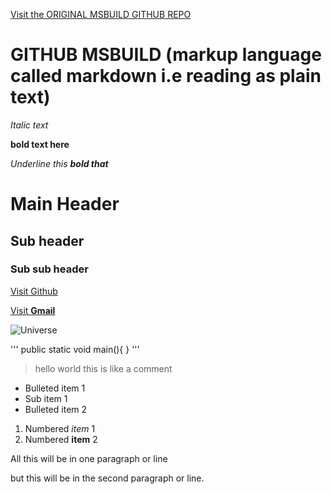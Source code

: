
[Visit the ORIGINAL MSBUILD GITHUB REPO](https://github.com/microsoft/StudentsAtBuild.git)

# GITHUB MSBUILD  (markup language called markdown i.e reading as plain text)

_Italic text_

**bold text here**

_Underline this **bold that**_

# Main Header

## Sub header

### Sub sub header

[Visit Github](http://github.com)

[Visit **Gmail**](http://gmail.com)

![**Universe**](https://encrypted-tbn0.gstatic.com/images?q=tbn:ANd9GcRd-tb-t7F4XKOPcNHKRpPXlmR6ND30PFEATZL-k_70h1QaiZHgOKqBTtqRAw&s)

'''
public static void main(){
}
'''

>hello world this is like a comment

- Bulleted item 1
 - Sub item 1
- Bulleted item 2


1. Numbered _item_ 1
2. Numbered **item** 2

All this will be in 
one paragraph or line 

but this will be in the second paragraph or line.



